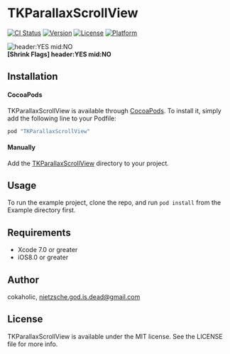 # TKParallaxScrollView

[![CI Status](http://img.shields.io/travis/cztatsumi-keisuke/TKParallaxScrollView.svg?style=flat)](https://travis-ci.org/cztatsumi-keisuke/TKParallaxScrollView)
[![Version](https://img.shields.io/cocoapods/v/TKParallaxScrollView.svg?style=flat)](http://cocoapods.org/pods/TKParallaxScrollView)
[![License](https://img.shields.io/cocoapods/l/TKParallaxScrollView.svg?style=flat)](http://cocoapods.org/pods/TKParallaxScrollView)
[![Platform](https://img.shields.io/cocoapods/p/TKParallaxScrollView.svg?style=flat)](https://developer.apple.com/iphone/index.action)

![header:YES mid:NO](./SampleImages/test_h_y_m_n.gif "header:YES mid:NO")  
**[Shrink Flags] header:YES mid:NO**

## Installation

#### CocoaPods

TKParallaxScrollView is available through [CocoaPods](http://cocoapods.org). To install
it, simply add the following line to your Podfile:

```ruby
pod "TKParallaxScrollView"
```

#### Manually

Add the [TKParallaxScrollView](./TKParallaxScrollView) directory to your project.

## Usage

To run the example project, clone the repo, and run `pod install` from the Example directory first.

## Requirements

- Xcode 7.0 or greater
- iOS8.0 or greater

## Author

cokaholic, nietzsche.god.is.dead@gmail.com

## License

TKParallaxScrollView is available under the MIT license. See the LICENSE file for more info.
